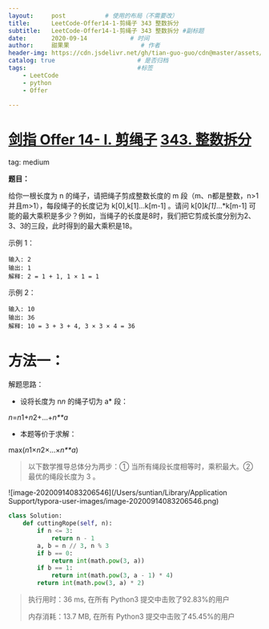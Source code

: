 ```yaml
---
layout:     post           # 使用的布局（不需要改）
title:      LeetCode-Offer14-1-剪绳子 343 整数拆分
subtitle:   LeetCode-Offer14-1-剪绳子 343 整数拆分 #副标题
date:       2020-09-14            # 时间
author:     甜果果                    # 作者
header-img: https://cdn.jsdelivr.net/gh/tian-guo-guo/cdn@master/assets/picgoimg/20200701171155.png  #背景图片
catalog: true                       # 是否归档
tags:                               #标签
    - LeetCode
    - python
    - Offer

---
```


# [剑指 Offer 14- I. 剪绳子](https://leetcode-cn.com/problems/jian-sheng-zi-lcof/) [343. 整数拆分](https://leetcode-cn.com/problems/integer-break/)

tag: medium

**题目：**

给你一根长度为 n 的绳子，请把绳子剪成整数长度的 m 段（m、n都是整数，n>1并且m>1），每段绳子的长度记为 k[0],k[1]...k[m-1] 。请问 k[0]*k[1]*...*k[m-1] 可能的最大乘积是多少？例如，当绳子的长度是8时，我们把它剪成长度分别为2、3、3的三段，此时得到的最大乘积是18。

示例 1：

```
输入: 2
输出: 1
解释: 2 = 1 + 1, 1 × 1 = 1
```

示例 2：

```
输入: 10
输出: 36
解释: 10 = 3 + 3 + 4, 3 × 3 × 4 = 36
```

# 方法一：

解题思路：

- 设将长度为 n*n* 的绳子切为 a* 段：

*n*=*n*1+*n*2+...+*n**a*

- 本题等价于求解：

max(*n*1×*n*2×...×*n**a*)

>   以下数学推导总体分为两步：① 当所有绳段长度相等时，乘积最大。② 最优的绳段长度为 3 。

![image-20200914083206546](/Users/suntian/Library/Application Support/typora-user-images/image-20200914083206546.png)

```python
class Solution:
    def cuttingRope(self, n):
        if n <= 3:
            return n - 1
        a, b = n // 3, n % 3
        if b == 0:
            return int(math.pow(3, a))
        if b == 1:
            return int(math.pow(3, a - 1) * 4)
        return int(math.pow(3, a) * 2)
```

>执行用时：36 ms, 在所有 Python3 提交中击败了92.83%的用户
>
>内存消耗：13.7 MB, 在所有 Python3 提交中击败了45.45%的用户

